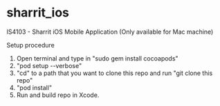 # sharrit_ios
IS4103 - Sharrit iOS Mobile Application (Only available for Mac machine)

Setup procedure
1. Open terminal and type in "sudo gem install cocoapods"
2. "pod setup --verbose"
3. "cd" to a path that you want to clone this repo and run "git clone this repo"
4. "pod install"
5. Run and build repo in Xcode.
